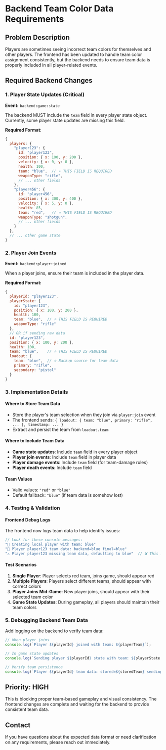 # Backend Team Color Data Requirements

## Problem Description

Players are sometimes seeing incorrect team colors for themselves and other players. The frontend has been updated to handle team color assignment consistently, but the backend needs to ensure team data is properly included in all player-related events.

## Required Backend Changes

### 1. Player State Updates (Critical)

**Event:** `backend:game:state`

The backend MUST include the `team` field in every player state object. Currently, some player state updates are missing this field.

**Required Format:**
```javascript
{
  players: {
    "player123": {
      id: "player123",
      position: { x: 100, y: 200 },
      velocity: { x: 0, y: 0 },
      health: 100,
      team: "blue",  // ⭐ THIS FIELD IS REQUIRED
      weaponType: "rifle",
      // ... other fields
    },
    "player456": {
      id: "player456", 
      position: { x: 300, y: 400 },
      velocity: { x: 5, y: 0 },
      health: 85,
      team: "red",   // ⭐ THIS FIELD IS REQUIRED
      weaponType: "shotgun",
      // ... other fields
    }
  },
  // ... other game state
}
```

### 2. Player Join Events

**Event:** `backend:player:joined`

When a player joins, ensure their team is included in the player data.

**Required Format:**
```javascript
{
  playerId: "player123",
  playerState: {
    id: "player123",
    position: { x: 100, y: 200 },
    health: 100,
    team: "blue",  // ⭐ THIS FIELD IS REQUIRED
    weaponType: "rifle"
  },
  // OR if sending raw data
  id: "player123",
  position: { x: 100, y: 200 },
  health: 100,
  team: "blue",    // ⭐ THIS FIELD IS REQUIRED
  loadout: {
    team: "blue",  // ⭐ Backup source for team data
    primary: "rifle",
    secondary: "pistol"
  }
}
```

### 3. Implementation Details

#### Where to Store Team Data
- Store the player's team selection when they join via `player:join` event
- The frontend sends: `{ loadout: { team: "blue", primary: "rifle", ... }, timestamp: ... }`
- Extract and persist the team from `loadout.team`

#### Where to Include Team Data
- **Game state updates**: Include `team` field in every player object
- **Player join events**: Include `team` field in player data
- **Player damage events**: Include `team` field (for team-damage rules)
- **Player death events**: Include `team` field

#### Team Values
- Valid values: `"red"` or `"blue"`
- Default fallback: `"blue"` (if team data is somehow lost)

### 4. Testing & Validation

#### Frontend Debug Logs
The frontend now logs team data to help identify issues:

```javascript
// Look for these console messages:
"🎨 Creating local player with team: blue"
"🎨 Player player123 team data: backend=blue final=blue"
"⚠️ Player player123 missing team data, defaulting to blue"  // ❌ This indicates missing backend data
```

#### Test Scenarios
1. **Single Player**: Player selects red team, joins game, should appear red
2. **Multiple Players**: Players select different teams, should appear with correct colors
3. **Player Joins Mid-Game**: New player joins, should appear with their selected team color
4. **Game State Updates**: During gameplay, all players should maintain their team colors

### 5. Debugging Backend Team Data

Add logging on the backend to verify team data:

```javascript
// When player joins
console.log(`Player ${playerId} joined with team: ${playerTeam}`);

// In game state updates
console.log(`Sending player ${playerId} state with team: ${playerState.team}`);

// Verify team persistence
console.log(`Player ${playerId} team data: stored=${storedTeam} sending=${playerState.team}`);
```

## Priority: HIGH

This is blocking proper team-based gameplay and visual consistency. The frontend changes are complete and waiting for the backend to provide consistent team data.

## Contact

If you have questions about the expected data format or need clarification on any requirements, please reach out immediately. 